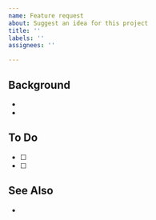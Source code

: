 ```yaml
---
name: Feature request
about: Suggest an idea for this project
title: ''
labels: ''
assignees: ''

---
```


## Background
-
-

## To Do
- [ ]
- [ ]

## See Also
-
